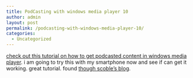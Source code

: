 ```yaml
---
title: PodCasting with windows media player 10
author: admin
layout: post
permalink: /podcasting-with-windows-media-player-10/
categories:
  - Uncategorized
---
```

[check out this tutorial on how to get podcasted content in windows media player][1]. i am going to try this with my smartphone now and see if can get it working. great tutorial. found [though scoble&#8217;s blog][2].

 [1]: http://www.jakeludington.com/archives/000405.html
 [2]: http://radio.weblogs.com/0001011/2004/10/08.html#a8377